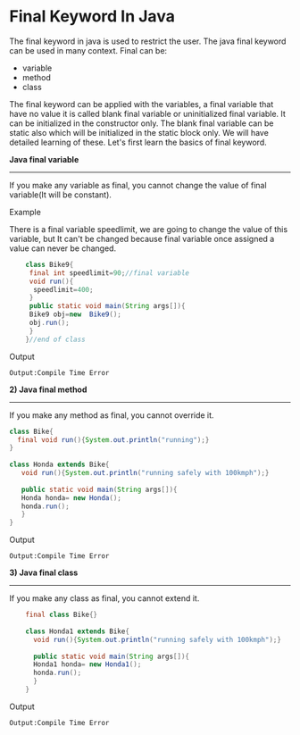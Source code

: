 # Final Keyword In Java



The final keyword in java is used to restrict the user. The java final keyword can be used in many context. Final can be:

   - variable
   - method
   - class

The final keyword can be applied with the variables, a final variable that have no value it is called blank final variable or uninitialized final variable. It can be initialized in the constructor only. The blank final variable can be static also which will be initialized in the static block only. We will have detailed learning of these. Let's first learn the basics of final keyword. 

 **Java final variable**

 ---

If you make any variable as final, you cannot change the value of final variable(It will be constant).

Example

There is a final variable speedlimit, we are going to change the value of this variable, but It can't be changed because final variable once assigned a value can never be changed.

```java
    class Bike9{  
     final int speedlimit=90;//final variable  
     void run(){  
      speedlimit=400;  
     }  
     public static void main(String args[]){  
     Bike9 obj=new  Bike9();  
     obj.run();  
     }  
    }//end of class  
```
Output
```
Output:Compile Time Error
```



**2) Java final method**

---

If you make any method as final, you cannot override it.
```java
class Bike{  
  final void run(){System.out.println("running");}  
}  
     
class Honda extends Bike{  
   void run(){System.out.println("running safely with 100kmph");}  
     
   public static void main(String args[]){  
   Honda honda= new Honda();  
   honda.run();  
   }  
}
```
Output
```
Output:Compile Time Error
```



**3) Java final class**

---

If you make any class as final, you cannot extend it.

```java
    final class Bike{}  
      
    class Honda1 extends Bike{  
      void run(){System.out.println("running safely with 100kmph");}  
        
      public static void main(String args[]){  
      Honda1 honda= new Honda1();  
      honda.run();  
      }  
    }  
```
Output
```
Output:Compile Time Error
```